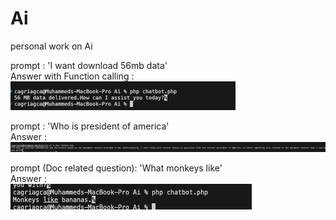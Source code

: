 # Ai

personal work on Ai

prompt : 'I want download 56mb data'<br>
Answer with Function calling : <br>
![alt text](img/image.png)

prompt : 'Who is president of america'<br>
Answer : ![alt text](img/image-1.png)<br>

prompt (Doc related question): 'What monkeys like'<br>
Answer :<br> ![alt text](img/image-2.png)
